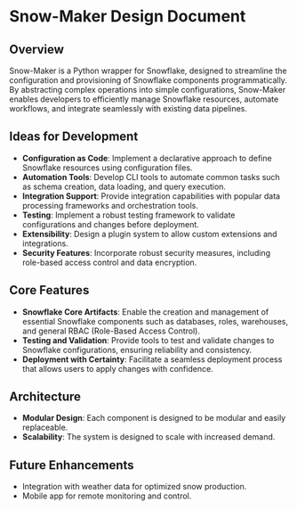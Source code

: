 # Snow-Maker Design Document

## Overview
Snow-Maker is a Python wrapper for Snowflake, designed to streamline the configuration and provisioning of Snowflake components programmatically. By abstracting complex operations into simple configurations, Snow-Maker enables developers to efficiently manage Snowflake resources, automate workflows, and integrate seamlessly with existing data pipelines.

## Ideas for Development
- **Configuration as Code**: Implement a declarative approach to define Snowflake resources using configuration files.
- **Automation Tools**: Develop CLI tools to automate common tasks such as schema creation, data loading, and query execution.
- **Integration Support**: Provide integration capabilities with popular data processing frameworks and orchestration tools.
- **Testing**: Implement a robust testing framework to validate configurations and changes before deployment.
- **Extensibility**: Design a plugin system to allow custom extensions and integrations.
- **Security Features**: Incorporate robust security measures, including role-based access control and data encryption.

## Core Features
- **Snowflake Core Artifacts**: Enable the creation and management of essential Snowflake components such as databases, roles, warehouses, and general RBAC (Role-Based Access Control).
- **Testing and Validation**: Provide tools to test and validate changes to Snowflake configurations, ensuring reliability and consistency.
- **Deployment with Certainty**: Facilitate a seamless deployment process that allows users to apply changes with confidence.

## Architecture
- **Modular Design**: Each component is designed to be modular and easily replaceable.
- **Scalability**: The system is designed to scale with increased demand.

## Future Enhancements
- Integration with weather data for optimized snow production.
- Mobile app for remote monitoring and control.

